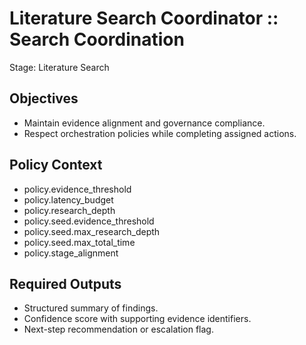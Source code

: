 # Literature Search Coordinator :: Search Coordination
Stage: Literature Search

## Objectives
- Maintain evidence alignment and governance compliance.
- Respect orchestration policies while completing assigned actions.

## Policy Context
- policy.evidence_threshold
- policy.latency_budget
- policy.research_depth
- policy.seed.evidence_threshold
- policy.seed.max_research_depth
- policy.seed.max_total_time
- policy.stage_alignment

## Required Outputs
- Structured summary of findings.
- Confidence score with supporting evidence identifiers.
- Next-step recommendation or escalation flag.

